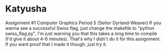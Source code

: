 # Katyusha
Assignment #1 Computer Graphics Period 5 (Señor Dyrland-Weaver)
If you wanna see a successful Swiss flag, just change the makefile to "python swiss_flag.py", I'm just warning you that this takes a long time to compile (I'd give it about 4-6 minutes).  That's why I didn't do it for this assignment.  If you want proof that I made it though, just try it.
